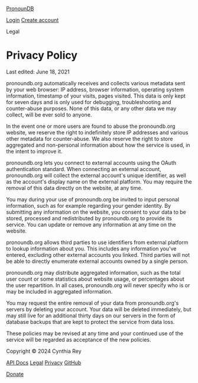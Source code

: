 [PronounDB](https://pronoundb.org/)

[Login](https://pronoundb.org/login) [Create account](https://pronoundb.org/register)

Legal

Privacy Policy
==============

Last edited: June 18, 2021

pronoundb.org automatically receives and collects various metadata sent by your web browser: IP address, browser information, operating system information, timestamp of your visits, pages visited. This data is only kept for seven days and is only used for debugging, troubleshooting and counter-abuse purposes. None of this data, or any other data we may collect, will be ever sold to anyone.

In the event one or more users are found to abuse the pronoundb.org website, we reserve the right to indefinitely store IP addresses and various other metadata for counter-abuse. We also reserve the right to store aggregated and non-personal information about how the service is used, in the intent to improve it.

pronoundb.org lets you connect to external accounts using the OAuth authentication standard. When connecting an external account, pronoundb.org will collect the external account's unique identifier, as well as the account's display name on the external platform. You may require the removal of this data directly on the website, at any time.

You may during your use of pronoundb.org be invited to input personal information, such as for example regarding your gender identity. By submitting any information on the website, you consent to your data to be stored, processed and redistributed by pronoundb.org to provide its service. You can update or remove any information at any time on the website.

pronoundb.org allows third parties to use identifiers from external platform to lookup information about you. This includes any information you've entered, excluding other external accounts you linked. Third parties will not be able to directly enumerate external accounts owned by a single person.

pronoundb.org may distribute aggregated information, such as the total user count or some statistics about website usage, or percentages about the user repartition. In all cases, pronoundb.org will never specify who is or may be included in aggregated information.

You may request the entire removal of your data from pronoundb.org's servers by deleting your account. Your data will be deleted immediately, but may still live for an additional thirty days on our servers in the form of database backups that are kept to protect the service from data loss.

These policies may be revised at any time and your continued use of the service will be regarded as acceptance of the new policies.

Copyright © 2024 Cynthia Rey

[API Docs](https://pronoundb.org/wiki/api-docs) [Legal](https://pronoundb.org/legal) [Privacy](https://pronoundb.org/privacy) [GitHub](https://github.com/cyyynthia/pronoundb.org)

[Donate](https://pronoundb.org/donate)